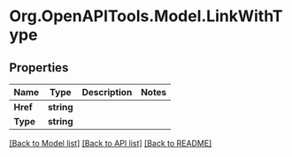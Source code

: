 # Org.OpenAPITools.Model.LinkWithType

## Properties

Name | Type | Description | Notes
------------ | ------------- | ------------- | -------------
**Href** | **string** |  | 
**Type** | **string** |  | 

[[Back to Model list]](../README.md#documentation-for-models) [[Back to API list]](../README.md#documentation-for-api-endpoints) [[Back to README]](../README.md)

